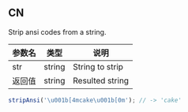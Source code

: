 ## CN

Strip ansi codes from a string.

|参数名|类型|说明|
|-----|----|---|
|str   |string|String to strip|
|返回值|string|Resulted string|

```javascript
stripAnsi('\u001b[4mcake\u001b[0m'); // -> 'cake'
```